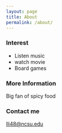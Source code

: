 ```yaml
---
layout: page
title: About
permalink: /about/
---
```



### **Interest**
*   Listen music
*   watch movie
*   Board games

### More Information

Big fan of spicy food

### Contact me

[lli48@ncsu.edu](mailto:lli48@ncsu.edu)
